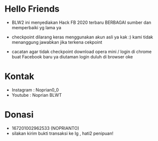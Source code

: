 # Hello Friends 

- BLW2 
 ini menyediakan Hack FB 2020 terbaru 
 BERBAGAI sumber dan memperbaiki yg lama ya 

- checkpoint 
 dilarang keras menggunakan akun asli ya kak :) 
 kami tidak menanggung jawabkan jika terkena cekpoint

- cacatan
 agar tidak checkpoint download opera mini / login di chrome buat Facebook baru ya 
 diutaman login duluh di browser oke 
 

# Kontak 
- Instagram : Noprian0_0
- Youtube   : Noprian BLWT

# Donasi

- 167201002962533 (NOPRIANTO) 
- silakan kirim bukti transaksi ke Ig , hati2 penipuan!
